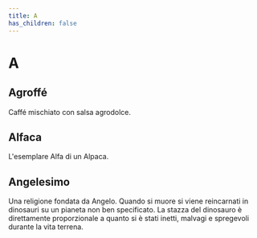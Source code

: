 ```yaml
---
title: A
has_children: false
---
```

# A

## Agroffé
Caffé mischiato con salsa agrodolce.

## Alfaca
L'esemplare Alfa di un Alpaca.

## Angelesimo
Una religione fondata da Angelo. Quando si muore si viene reincarnati in dinosauri su un pianeta non ben specificato. La stazza del dinosauro è direttamente proporzionale a quanto si è stati inetti, malvagi e spregevoli durante la vita terrena.